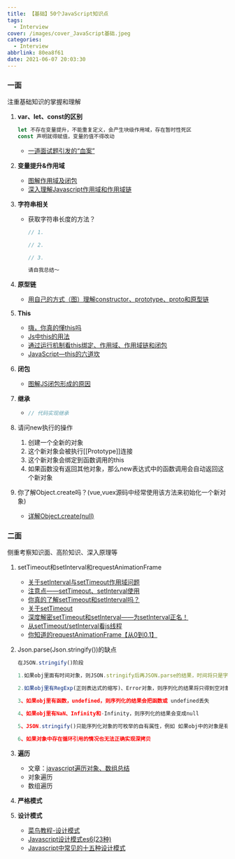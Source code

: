 ```yaml
---
title: 【基础】50个JavaScript知识点
tags:
  - Interview
cover: /images/cover_JavaScript基础.jpeg
categories:
  - Interview
abbrlink: 80ea8f61
date: 2021-06-07 20:03:30
---
```

### 一面

注重基础知识的掌握和理解

1. **var、let、const的区别**

   ```javascript
   let 不存在变量提升，不能重复定义，会产生块级作用域，存在暂时性死区
   const 声明就得赋值，变量的值不得改动
   ```

   * [一道面试题引发的“血案”](https://juejin.cn/post/6844903684204314638)

2. **变量提升&作用域**

   * [图解作用域及闭包](https://juejin.cn/post/6844903603145015310)
   * [深入理解Javascript作用域和作用域链](https://juejin.cn/post/6844903797135769614)

3. **字符串相关**

   * 获取字符串长度的方法？

     ```javascript
     // 1. 
     
     // 2.
     
     // 3.
     
     请自我总结～
     ```

4. **原型链**

   * [用自己的方式（图）理解constructor、prototype、proto和原型链](https://juejin.cn/post/6844903837623386126)

5. **This**

   * [嗨，你真的懂this吗](https://juejin.cn/post/6844903805587619854)
   * [Js中this的用法](https://xieyufei.com/2016/09/18/Explain-Js-This.html)
   * [通过运行机制看this绑定、作用域、作用域链和闭包](https://juejin.cn/post/6844904007027146766)
   * [JavaScript—this的六道坎](https://blog.crimx.com/2016/05/12/understanding-this/)

6. **闭包**

   * [图解JS闭包形成的原因](https://segmentfault.com/a/1190000011504517)

7. **继承**

   * ```javascript
     // 代码实现继承
     
     
     ```

8. 请问new执行的操作

   1. 创建一个全新的对象
   2. 这个新对象会被执行[[Prototype]]连接
   3. 这个新对象会绑定到函数调用的this
   4. 如果函数没有返回其他对象，那么new表达式中的函数调用会自动返回这个新对象

9. 你了解Object.create吗？(vue,vuex源码中经常使用该方法来初始化一个新对象)

   * [详解Object.create(null)](https://juejin.cn/post/6844903589815517192)



### 二面

侧重考察知识面、高阶知识、深入原理等

1. setTimeout和setInterval和requestAnimationFrame

   * [关于setInterval与setTimeout作用域问题](https://my.oschina.net/huskydog/blog/1553720)
   * [注意点——setTimeout、setInterval使用](https://juejin.cn/post/6844903501651247118)
   * [你真的了解setTimeout和setInterval吗？](http://qingbob.com/difference-between-settimeout-setinterval/)
   * [关于setTimeout](https://juejin.cn/post/6844903573826830343)
   * [深度解密setTimeout和setInterval——为setInterval正名！](https://juejin.cn/post/6844903773622501383)
   * [从setTimeout/setInterval看js线程](https://palmer.arkstack.cn/2017/12/%E4%BB%8EsetTimeout-setInterval%E7%9C%8BJS%E7%BA%BF%E7%A8%8B/?hmsr=toutiao.io&utm_medium=toutiao.io&utm_source=toutiao.io)
   * [你知道的requestAnimationFrame【从0到0.1】](https://juejin.cn/post/6844903761102536718)

2. Json.parse(Json.stringify())的缺点

   ```javascript
   在JSON.stringify()阶段
   
   1.如果obj里面有时间对象，则JSON.stringify后再JSON.parse的结果，时间将只是字符串的形式，而不是对象的形式
   
   2.如果obj里有RegExp(正则表达式的缩写)、Error对象，则序列化的结果将只得到空对象
   
   3、如果obj里有函数，undefined，则序列化的结果会把函数或 undefined丢失
   
   4、如果obj里有NaN、Infinity和-Infinity，则序列化的结果会变成null
   
   5、JSON.stringify()只能序列化对象的可枚举的自有属性，例如 如果obj中的对象是有构造函数生成的， 则使用JSON.parse(JSON.stringify(obj))深拷贝后，会丢弃对象的constructor
   
   6、如果对象中存在循环引用的情况也无法正确实现深拷贝
   ```

3. **遍历**

   * 文章：[javascript遍历对象、数组总结](https://www.cnblogs.com/chenyablog/p/6477866.html)
   * 对象遍历
   * 数组遍历

4. **严格模式**

5. **设计模式**

   * [菜鸟教程-设计模式](https://www.runoob.com/design-pattern/factory-pattern.html)
   * [Javascript设计模式es6(23种)](https://juejin.cn/post/6844904032826294286)
   * [Javascript中常见的十五种设计模式](https://www.cnblogs.com/imwtr/p/9451129.html)

